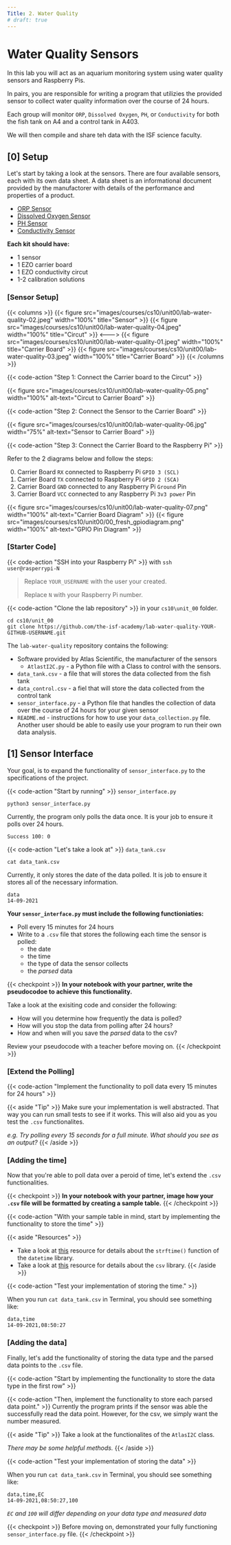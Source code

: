 ```yaml
---
Title: 2. Water Quality
# draft: true
---
```


# Water Quality Sensors

In this lab you will act as an aquarium monitoring system using water quality sensors and Raspberry Pis.

In pairs, you are responsible for writing a program that utilizies the provided sensor to collect water quality information over the course of 24 hours. 

Each group will monitor `ORP`, `Dissolved Oxygen`, `PH`, or `Conductivity` for both the fish tank on A4 and a control tank in A403. 

We will then compile and share teh data with the ISF science faculty. 


## [0] Setup

Let's start by taking a look at the sensors. There are four available sensors, each with its own data sheet. A data sheet is an informational document provided by the manufactorer with details of the performance and properties of a product. 

- [ORP Sensor](https://files.atlas-scientific.com/ORP_EZO_Datasheet.pdf)
- [Dissolved Oxygen Sensor](https://files.atlas-scientific.com/DO_EZO_Datasheet.pdf)
- [PH Sensor](https://files.atlas-scientific.com/pH_EZO_Datasheet.pdf)
- [Conductivity Sensor](https://files.atlas-scientific.com/EC_EZO_Datasheet.pdf)


**Each kit should have:**
- 1  sensor
- 1 EZO carrier board 
- 1 EZO conductivity circut
- 1-2 calibration solutions 

### [Sensor Setup]

{{< columns >}}
{{< figure src="images/courses/cs10/unit00/lab-water-quality-02.jpeg" width="100%" title="Sensor" >}}
{{< figure src="images/courses/cs10/unit00/lab-water-quality-04.jpeg" width="100%" title="Circut" >}}
<--->
{{< figure src="images/courses/cs10/unit00/lab-water-quality-01.jpeg" width="100%" title="Carrier Board" >}}
{{< figure src="images/courses/cs10/unit00/lab-water-quality-03.jpeg" width="100%" title="Carrier Board" >}}
{{< /columns >}}


{{< code-action "Step 1: Connect the Carrier board to the Circut" >}}

{{< figure src="images/courses/cs10/unit00/lab-water-quality-05.png" width="100%" alt-text="Circut to Carrier Board" >}}

{{< code-action "Step 2: Connect the Sensor to the Carrier Board" >}}


{{< figure src="images/courses/cs10/unit00/lab-water-quality-06.jpg" width="75%" alt-text="Sensor to Carrier Board" >}}

{{< code-action "Step 3: Connect the Carrier Board to the Raspberry Pi" >}}

Refer to the 2 diagrams below and follow the steps:

0. Carrier Board `RX` connected to Raspberry Pi `GPIO 3 (SCL)`
0. Carrier Board `TX` connected to Raspberry Pi `GPIO 2 (SCA)`
0. Carrier Board `GND` connected to any Raspberry Pi `Ground` Pin
0. Carrier Board `VCC` connected to any Raspberry Pi `3v3 power` Pin


{{< figure src="images/courses/cs10/unit00/lab-water-quality-07.png" width="100%" alt-text="Carrier Board Diagram" >}}
{{< figure src="images/courses/cs10/unit00/00_fresh_gpiodiagram.png" width="100%" alt-text="GPIO Pin Diagram" >}}

### [Starter Code]

{{< code-action "SSH into your Raspberry Pi" >}} with `ssh user@rasperrypi-N`

> Replace `YOUR_USERNAME` with the user your created.
>   
> Replace `N` with your Raspberry Pi number.

{{< code-action "Clone the lab repository" >}} in your `cs10\unit_00` folder. 

```shell
cd cs10/unit_00
git clone https://github.com/the-isf-academy/lab-water-quality-YOUR-GITHUB-USERNAME.git
```

The `lab-water-quality` repository contains the following:
- Software provided by Atlas Scientific, the manufacturer of the sensors
    - `AtlastI2C.py` - a Python file with a Class to control with the sensors. 
- `data_tank.csv` - a file that will stores the data collected from the fish tank
- `data_control.csv` - a fiel that will store the data collected from the control tank
- `sensor_interface.py` - a Python file that handles the collection of data over the course of 24 hours for your given sensor 
- `README.md` - instructions for how to use your `data_collection.py` file. Another user should be able to easily use your program to run their own data analysis.

## [1] Sensor Interface

Your goal, is to expand the functionality of `sensor_interface.py` to the specifications of the project.

{{< code-action "Start by running" >}} `sensor_interface.py`

```shell
python3 sensor_interface.py
```

Currently, the program only polls the data once. It is your job to ensure it polls over 24 hours. 
```shell
Success 100: 0
```

{{< code-action "Let's take a look at" >}} `data_tank.csv`
```shell
cat data_tank.csv
```

Currently, it only stores the date of the data polled. It is job to ensure it stores all of the necessary information.
```shell
data
14-09-2021
```

**Your `sensor_interface.py` must include the following functioniaties:**
- Poll every 15 minutes for 24 hours
- Write to a `.csv` file that stores the following each time the sensor is polled:
    - the date
    - the time 
    - the type of data the sensor collects
    - the *parsed* data 



{{< checkpoint >}}
**In your notebook with your partner, write the pseudocodoe to achieve this functionality.** 

Take a look at the exisiting code and consider the following:
- How will you determine how frequently the data is polled?
- How will you stop the data from polling after 24 hours?
- How and when will you save the *parsed* data to the csv? 

Review your pseudocode with a teacher before moving on. 
{{< /checkpoint >}}


### [Extend the Polling]

{{< code-action "Implement the functionality to poll data every 15 minutes for 24 hours" >}}

{{< aside "Tip" >}}
Make sure your implementation is well abstracted. That way you can run small tests to see if it works. This will also aid you as you test the `.csv` functionalites. 

*e.g. Try polling every 15 seconds for a full minute. What should you see as an output?*
{{< /aside >}}

### [Adding the time]

Now that you're able to poll data over a peroid of time, let's extend the `.csv` functionalities. 

{{< checkpoint >}}
**In your notebook with your partner, image how your `.csv` file will be formatted by creating a sample table.** 
{{< /checkpoint >}}

{{< code-action "With your sample table in mind, start by implementing the functionality to store the time" >}}


{{< aside "Resources" >}}

- Take a look at [this](https://www.programiz.com/python-programming/datetime/strftime) resource for details about the `strftime()` function of the `datetime` library.
- Take a look at [this](https://www.programiz.com/python-programming/csv) resource for details about the `csv` library. 
{{< /aside >}}

{{< code-action "Test your implementation of storing the time." >}}

When you run  `cat data_tank.csv` in Terminal, you should see something like:
```shell
data,time
14-09-2021,08:50:27
```


### [Adding the data]

Finally, let's add the functionality of storing the data type and the parsed data points to the `.csv` file.

{{< code-action "Start by implementing the functionality to store the data type in the first row" >}}

{{< code-action "Then, implement the functionality to store each parsed data point." >}} Currently the program prints if the sensor was able the successfully read the data point. However, for the csv, we simply want the number measured. 


{{< aside "Tip" >}}
Take a look at the functionalites of the `AtlasI2C` class.

*There may be some helpful methods.* 
{{< /aside >}}

{{< code-action "Test your implementation of storing the data" >}}

When you run  `cat data_tank.csv` in Terminal, you should see something like:
```shell
data,time,EC
14-09-2021,08:50:27,100
```
*`EC` and `100` will differ depending on your data type and measured data*

{{< checkpoint >}}
Before moving on, demonstrated your fully functioning `sensor_interface.py` file.
{{< /checkpoint >}}

<!-- ## Preparing to Launch

Testing with solution -->
